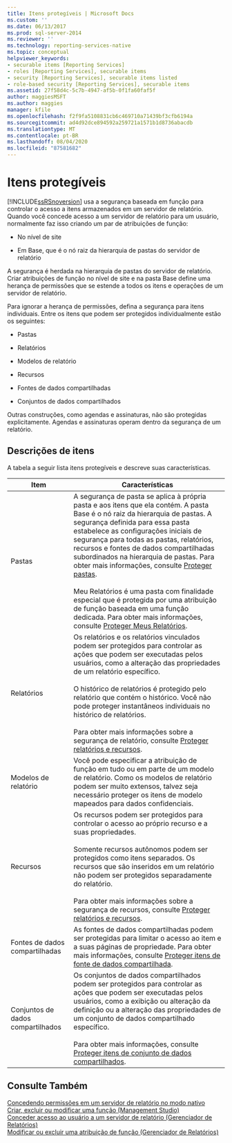 ```yaml
---
title: Itens protegíveis | Microsoft Docs
ms.custom: ''
ms.date: 06/13/2017
ms.prod: sql-server-2014
ms.reviewer: ''
ms.technology: reporting-services-native
ms.topic: conceptual
helpviewer_keywords:
- securable items [Reporting Services]
- roles [Reporting Services], securable items
- security [Reporting Services], securable items listed
- role-based security [Reporting Services], securable items
ms.assetid: 27f58d4c-5c7b-4947-af5b-0f1fa60faf5f
author: maggiesMSFT
ms.author: maggies
manager: kfile
ms.openlocfilehash: f2f9fa5108831cb6c469710a71439bf3cfb6194a
ms.sourcegitcommit: ad4d92dce894592a259721a1571b1d8736abacdb
ms.translationtype: MT
ms.contentlocale: pt-BR
ms.lasthandoff: 08/04/2020
ms.locfileid: "87581682"
---
```

# <a name="securable-items"></a>Itens protegíveis
  [!INCLUDE[ssRSnoversion](../../includes/ssrsnoversion-md.md)] usa a segurança baseada em função para controlar o acesso a itens armazenados em um servidor de relatório. Quando você concede acesso a um servidor de relatório para um usuário, normalmente faz isso criando um par de atribuições de função:  
  
-   No nível de site  
  
-   Em Base, que é o nó raiz da hierarquia de pastas do servidor de relatório  
  
 A segurança é herdada na hierarquia de pastas do servidor de relatório. Criar atribuições de função no nível de site e na pasta Base define uma herança de permissões que se estende a todos os itens e operações de um servidor de relatório.  
  
 Para ignorar a herança de permissões, defina a segurança para itens individuais. Entre os itens que podem ser protegidos individualmente estão os seguintes:  
  
-   Pastas  
  
-   Relatórios  
  
-   Modelos de relatório  
  
-   Recursos  
  
-   Fontes de dados compartilhadas  
  
-   Conjuntos de dados compartilhados  
  
 Outras construções, como agendas e assinaturas, não são protegidas explicitamente. Agendas e assinaturas operam dentro da segurança de um relatório.  
  
## <a name="item-descriptions"></a>Descrições de itens  
 A tabela a seguir lista itens protegíveis e descreve suas características.  
  
|Item|Características|  
|----------|---------------------|  
|Pastas|A segurança de pasta se aplica à própria pasta e aos itens que ela contém. A pasta Base é o nó raiz da hierarquia de pastas. A segurança definida para essa pasta estabelece as configurações iniciais de segurança para todas as pastas, relatórios, recursos e fontes de dados compartilhadas subordinados na hierarquia de pastas. Para obter mais informações, consulte [Proteger pastas](secure-folders.md).<br /><br /> Meu Relatórios é uma pasta com finalidade especial que é protegida por uma atribuição de função baseada em uma função dedicada. Para obter mais informações, consulte [Proteger Meus Relatórios](secure-my-reports.md).|  
|Relatórios|Os relatórios e os relatórios vinculados podem ser protegidos para controlar as ações que podem ser executadas pelos usuários, como a alteração das propriedades de um relatório específico.<br /><br /> O histórico de relatórios é protegido pelo relatório que contém o histórico. Você não pode proteger instantâneos individuais no histórico de relatórios.<br /><br /> Para obter mais informações sobre a segurança de relatório, consulte [Proteger relatórios e recursos](secure-reports-and-resources.md).|  
|Modelos de relatório|Você pode especificar a atribuição de função em tudo ou em parte de um modelo de relatório. Como os modelos de relatório podem ser muito extensos, talvez seja necessário proteger os itens de modelo mapeados para dados confidenciais.|  
|Recursos|Os recursos podem ser protegidos para controlar o acesso ao próprio recurso e a suas propriedades.<br /><br /> Somente recursos autônomos podem ser protegidos como itens separados. Os recursos que são inseridos em um relatório não podem ser protegidos separadamente do relatório.<br /><br /> Para obter mais informações sobre a segurança de recursos, consulte [Proteger relatórios e recursos](secure-reports-and-resources.md).|  
|Fontes de dados compartilhadas|As fontes de dados compartilhadas podem ser protegidas para limitar o acesso ao item e a suas páginas de propriedade. Para obter mais informações, consulte [Proteger itens de fonte de dados compartilhada](secure-shared-data-source-items.md).|  
|Conjuntos de dados compartilhados|Os conjuntos de dados compartilhados podem ser protegidos para controlar as ações que podem ser executadas pelos usuários, como a exibição ou alteração da definição ou a alteração das propriedades de um conjunto de dados compartilhado específico.<br /><br /> Para obter mais informações, consulte [Proteger itens de conjunto de dados compartilhados](secure-shared-dataset-items.md).|  
  
## <a name="see-also"></a>Consulte Também  
 [Concedendo permissões em um servidor de relatório no modo nativo](granting-permissions-on-a-native-mode-report-server.md)   
 [Criar, excluir ou modificar uma função &#40;Management Studio&#41;](role-definitions-create-delete-or-modify.md)   
 [Conceder acesso ao usuário a um servidor de relatório &#40;Gerenciador de Relatórios&#41;](grant-user-access-to-a-report-server.md)   
 [Modificar ou excluir uma atribuição de função &#40;Gerenciador de Relatórios&#41;](role-assignments-modify-or-delete.md)  
  
  
